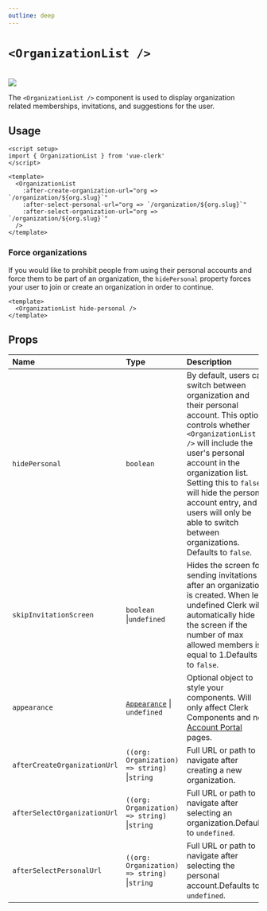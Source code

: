 ```yaml
---
outline: deep
---
```


# `<OrganizationList />`

<br />
<img src="https://clerk.com/_next/image?url=%2Fdocs%2Fimages%2Fui-components%2Fcomponent-org_list.svg&w=1080&q=75" />

The `<OrganizationList />` component is used to display organization related memberships, invitations, and suggestions for the user.

## Usage

```vue
<script setup>
import { OrganizationList } from 'vue-clerk'
</script>

<template>
  <OrganizationList
    :after-create-organization-url="org => `/organization/${org.slug}`"
    :after-select-personal-url="org => `/organization/${org.slug}`"
    :after-select-organization-url="org => `/organization/${org.slug}`"
  />
</template>
```

### Force organizations

If you would like to prohibit people from using their personal accounts and force them to be part of an organization, the `hidePersonal` property forces your user to join or create an organization in order to continue.

```vue
<template>
  <OrganizationList hide-personal />
</template>
```

## Props

|Name|Type|Description|
|:----|:----|:----|
|`hidePersonal`|`boolean`|By default, users can switch between organization and their personal account. This option controls whether `<OrganizationList />` will include the user's personal account in the organization list. Setting this to `false` will hide the personal account entry, and users will only be able to switch between organizations. Defaults to `false`.|
|`skipInvitationScreen`|`boolean` \|`undefined`|Hides the screen for sending invitations after an organization is created. When left undefined Clerk will automatically hide the screen if the number of max allowed members is equal to 1.Defaults to `false`.|
|`appearance`|[`Appearance`](https://clerk.com/docs/components/customization/overview) \| `undefined`|Optional object to style your components. Will only affect Clerk Components and not [Account Portal](https://clerk.com/docs/account-portal/overview) pages.|
|`afterCreateOrganizationUrl`|`((org: Organization) => string)` \|`string`|Full URL or path to navigate after creating a new organization.|
|`afterSelectOrganizationUrl`|`((org: Organization) => string)` \|`string`|Full URL or path to navigate after selecting an organization.Defaults to `undefined`.|
|`afterSelectPersonalUrl`|`((org: Organization) => string)` \|`string`|Full URL or path to navigate after selecting the personal account.Defaults to `undefined`.|
